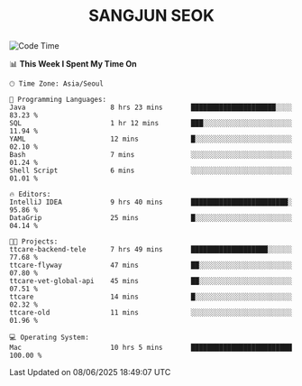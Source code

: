 <h1>
 <p align="center">
   SANGJUN SEOK
 </p>
</h1>

<!--START_SECTION:waka-->
![Code Time](http://img.shields.io/badge/Code%20Time-4%2C368%20hrs%2037%20mins-blue)

📊 **This Week I Spent My Time On** 

```text
🕑︎ Time Zone: Asia/Seoul

💬 Programming Languages: 
Java                     8 hrs 23 mins       █████████████████████░░░░   83.23 % 
SQL                      1 hr 12 mins        ███░░░░░░░░░░░░░░░░░░░░░░   11.94 % 
YAML                     12 mins             █░░░░░░░░░░░░░░░░░░░░░░░░   02.10 % 
Bash                     7 mins              ░░░░░░░░░░░░░░░░░░░░░░░░░   01.24 % 
Shell Script             6 mins              ░░░░░░░░░░░░░░░░░░░░░░░░░   01.01 % 

🔥 Editors: 
IntelliJ IDEA            9 hrs 40 mins       ████████████████████████░   95.86 % 
DataGrip                 25 mins             █░░░░░░░░░░░░░░░░░░░░░░░░   04.14 % 

🐱‍💻 Projects: 
ttcare-backend-tele      7 hrs 49 mins       ███████████████████░░░░░░   77.68 % 
ttcare-flyway            47 mins             ██░░░░░░░░░░░░░░░░░░░░░░░   07.80 % 
ttcare-vet-global-api    45 mins             ██░░░░░░░░░░░░░░░░░░░░░░░   07.51 % 
ttcare                   14 mins             █░░░░░░░░░░░░░░░░░░░░░░░░   02.32 % 
ttcare-old               11 mins             ░░░░░░░░░░░░░░░░░░░░░░░░░   01.96 % 

💻 Operating System: 
Mac                      10 hrs 5 mins       █████████████████████████   100.00 % 
```


 Last Updated on 08/06/2025 18:49:07 UTC
<!--END_SECTION:waka-->
